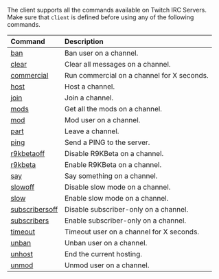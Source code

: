 The client supports all the commands available on Twitch IRC Servers. Make sure that ``client`` is defined before using any of the following commands.

Command | Description
:----|:----
[ban](https://github.com/Schmoopiie/generator-twitch-irc/wiki/Command:-Ban) | Ban user on a channel.
[clear](https://github.com/Schmoopiie/generator-twitch-irc/wiki/Command:-Clear) | Clear all messages on a channel.
[commercial](https://github.com/Schmoopiie/generator-twitch-irc/wiki/Command:-Commercial) | Run commercial on a channel for X seconds.
[host](https://github.com/Schmoopiie/generator-twitch-irc/wiki/Command:-Host) | Host a channel.
[join](https://github.com/Schmoopiie/generator-twitch-irc/wiki/Command:-Join) | Join a channel.
[mods](https://github.com/Schmoopiie/generator-twitch-irc/wiki/Command:-Mods) | Get all the mods on a channel.
[mod](https://github.com/Schmoopiie/generator-twitch-irc/wiki/Command:-Mod) | Mod user on a channel.
[part](https://github.com/Schmoopiie/generator-twitch-irc/wiki/Command:-Part) | Leave a channel.
[ping](https://github.com/Schmoopiie/generator-twitch-irc/wiki/Command:-Ping) | Send a PING to the server.
[r9kbetaoff](https://github.com/Schmoopiie/generator-twitch-irc/wiki/Command:-R9kbetaoff) | Disable R9KBeta on a channel.
[r9kbeta](https://github.com/Schmoopiie/generator-twitch-irc/wiki/Command:-R9kbeta) | Enable R9KBeta on a channel.
[say](https://github.com/Schmoopiie/generator-twitch-irc/wiki/Command:-Say) | Say something on a channel.
[slowoff](https://github.com/Schmoopiie/generator-twitch-irc/wiki/Command:-Slowoff) | Disable slow mode on a channel.
[slow](https://github.com/Schmoopiie/generator-twitch-irc/wiki/Command:-Slow) | Enable slow mode on a channel.
[subscribersoff](https://github.com/Schmoopiie/generator-twitch-irc/wiki/Command:-Subscribersoff) | Disable subscriber-only on a channel.
[subscribers](https://github.com/Schmoopiie/generator-twitch-irc/wiki/Command:-Subscribers) | Enable subscriber-only on a channel.
[timeout](https://github.com/Schmoopiie/generator-twitch-irc/wiki/Command:-Timeout) | Timeout user on a channel for X seconds.
[unban](https://github.com/Schmoopiie/generator-twitch-irc/wiki/Command:-Unban) | Unban user on a channel.
[unhost](https://github.com/Schmoopiie/generator-twitch-irc/wiki/Command:-Unhost) | End the current hosting.
[unmod](https://github.com/Schmoopiie/generator-twitch-irc/wiki/Command:-Unmod) | Unmod user on a channel.